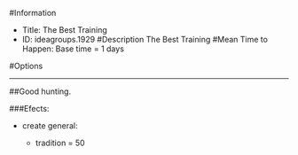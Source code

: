 #Information
 - Title: The Best Training
 - ID: ideagroups.1929
#Description
The Best Training
#Mean Time to Happen:
Base time = 1 days

#Options

___
##Good hunting.

###Efects:<ul><li>create general:</li><ul><li>tradition = 50</li></ul></ul>
